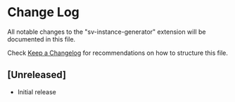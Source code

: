 # Change Log

All notable changes to the "sv-instance-generator" extension will be documented in this file.

Check [Keep a Changelog](http://keepachangelog.com/) for recommendations on how to structure this file.

## [Unreleased]

- Initial release